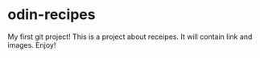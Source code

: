 # odin-recipes
My first git project!
This is a project about receipes. It will contain link and images. Enjoy!